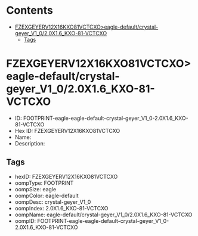 



Contents
========

* [FZEXGEYERV12X16KXO81VCTCXO>eagle-default/crystal-geyer_V1_0/2.0X1.6_KXO-81-VCTCXO](#fzexgeyerv12x16kxo81vctcxoeagle-defaultcrystal-geyer_v1_020x16_kxo-81-vctcxo)
	* [Tags](#tags)

# FZEXGEYERV12X16KXO81VCTCXO>eagle-default/crystal-geyer_V1_0/2.0X1.6_KXO-81-VCTCXO

- ID: FOOTPRINT-eagle-eagle-default-crystal-geyer_V1_0-2.0X1.6_KXO-81-VCTCXO
- Hex ID: FZEXGEYERV12X16KXO81VCTCXO
- Name: 
- Description: 

## Tags

- hexID: FZEXGEYERV12X16KXO81VCTCXO
- oompType: FOOTPRINT
- oompSize: eagle
- oompColor: eagle-default
- oompDesc: crystal-geyer_V1_0
- oompIndex: 2.0X1.6_KXO-81-VCTCXO
- oompName: eagle-default/crystal-geyer_V1_0/2.0X1.6_KXO-81-VCTCXO
- oompID: FOOTPRINT-eagle-eagle-default-crystal-geyer_V1_0-2.0X1.6_KXO-81-VCTCXO
